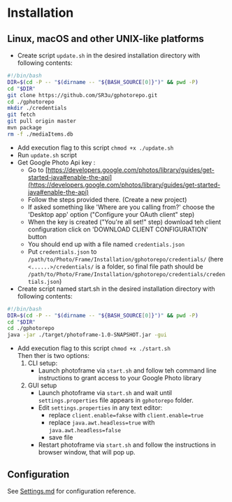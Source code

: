 # Installation

## Linux, macOS and other UNIX-like platforms

* Create script `update.sh` in the desired installation directory with following contents:<br>
```bash
#!/bin/bash
DIR=$(cd -P -- "$(dirname -- "${BASH_SOURCE[0]}")" && pwd -P)
cd "$DIR"
git clone https://github.com/SR3u/gphotorepo.git
cd ./gphotorepo
mkdir ./credentials
git fetch
git pull origin master
mvn package
rm -f ./mediaItems.db
```
* Add execution flag to this script `chmod +x ./update.sh`
* Run `update.sh` script
* Get Google Photo Api key :
    * Go to [https://developers.google.com/photos/library/guides/get-started-java#enable-the-api](https://developers.google.com/photos/library/guides/get-started-java#enable-the-api) 
    * Follow the steps provided there. (Create a new project)
    * If asked something like 'Where are you calling from?' choose the 'Desktop app' option ("Configure your OAuth client" step)
    * When the key is created ("You're all set!" step) download teh client configuration click on 'DOWNLOAD CLIENT CONFIGURATION' button
    * You should end up with a file named `credentials.json`
    * Put `credentials.json` to `/path/to/Photo/Frame/Installation/gphotorepo/credentials/` (here `<......>/credentials/` is a folder, so final file path should be `/path/to/Photo/Frame/Installation/gphotorepo/credentials/credentials.json`)
* Create script named start.sh in the desired installation directory with following contents:<br>
```bash
#!/bin/bash
DIR=$(cd -P -- "$(dirname -- "${BASH_SOURCE[0]}")" && pwd -P)
cd "$DIR"
cd ./gphotorepo
java -jar ./target/photoframe-1.0-SNAPSHOT.jar -gui
```
* Add execution flag to this script `chmod +x ./start.sh`
<Br>Then ther is two options:
    1) CLI setup:
        * Launch photoframe via `start.sh` and follow teh command line instructions to grant access to your Google Photo library
    2) GUI setup
        * Launch photoframe via `start.sh` and wait until `settings.properties` file appears in `gphotorepo` folder.
        * Edit `settings.properties` in any text editor:
            * replace `client.enable=fakse` with `client.enable=true`
            * replace `java.awt.headless=true` with `java.awt.headless=false`
            * save file
        * Restart photoframe via `start.sh` and follow the instructions in browser window, that will pop up.

## Configuration
See [Settings.md](https://github.com/SR3u/gphotorepo/blob/master/documentation/Settings.md) for configuration reference.
